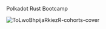 Polkadot Rust Bootcamp

![ToLwoBhpijaRkiezR-cohorts-cover](https://github.com/Mstfzdmr54/Rust/assets/41597048/776814b2-fa10-4526-a602-675e67bfd8bc)
